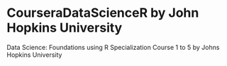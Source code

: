 # CourseraDataScienceR by John Hopkins University

Data Science: Foundations using R Specialization Course 1 to 5 by Johns Hopkins University

